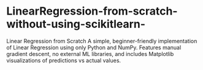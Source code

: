 # LinearRegression-from-scratch-without-using-scikitlearn-
Linear Regression from Scratch A simple, beginner-friendly implementation of Linear Regression using only Python and NumPy. Features manual gradient descent, no external ML libraries, and includes Matplotlib visualizations of predictions vs actual values.
